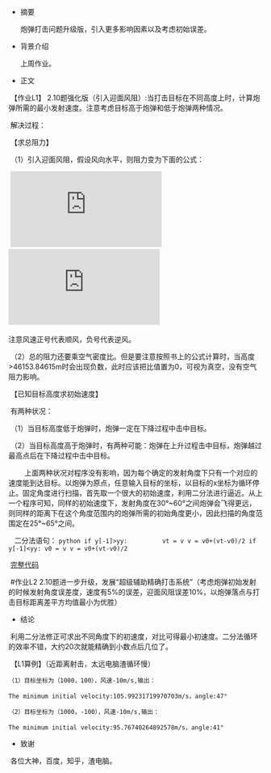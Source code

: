 * 摘要

  炮弹打击问题升级版，引入更多影响因素以及考虑初始误差。

* 背景介绍

  上周作业。

* 正文
  
  【作业L1】 2.10题强化版（引入迎面风阻）:当打击目标在不同高度上时，计算炮弹所需的最小发射速度。注意考虑目标高于炮弹和低于炮弹两种情况。
  
  解决过程：
  
  【求总阻力】
  
  （1）引入迎面风阻，假设风向水平，则阻力变为下面的公式：
  
  ![](http://latex.codecogs.com/gif.latex?F_%7Bdrag%2Cx%7D%3D-B_%7B2%7D%5Csqrt%7Bv%5E2-v_%7Bwind%7D%5E2%7D%28v_%7Bx%7D-v_%7Bwind%7D%29)　　　　
  ![](http://latex.codecogs.com/gif.latex?F_%7Bdrag%2Cy%7D%3D-B_%7B2%7D%5Csqrt%7Bv%5E2-v_%7Bwind%7D%5E2%7Dv_%7By%7D)　　　　
  
  注意风速正号代表顺风，负号代表逆风。
  
  （2）总的阻力还要乘空气密度比。但是要注意按照书上的公式计算时，当高度>46153.84615m时会出现负数，此时应该把比值置为0，可视为真空，没有空气阻力影响。
  
  【已知目标高度求初始速度】
  
  有两种状况：
  
  （1）当目标高度低于炮弹时，炮弹一定在下降过程中击中目标。
    
  （2）当目标高度高于炮弹时，有两种可能：炮弹在上升过程击中目标，炮弹越过最高点后在下降过程中击中目标。
  
  　　上面两种状况对程序没有影响，因为每个确定的发射角度下只有一个对应的速度能到达目标。以炮弹为原点，任意输入目标的坐标，以目标的x坐标为循环停止。固定角度进行扫描，首先取一个很大的初始速度，利用二分法进行逼近。从上一个程序可知，同样的初始速度下，发射角度在30°~60°之间炮弹会飞得更远，则同样的距离下在这个角度范围内的炮弹所需的初始角度更小，因此扫描的角度范围定在25°~65°之间。
    
    二分法语句：
    ```python
     if y[-1]>yy:
        　vt = v
          v = v0+(vt-v0)/2
     if y[-1]<yy:
          v0 = v
          v = v0+(vt-v0)/2
    ```
  
  [完整代码](https://github.com/TooLate008/compuational_physics_N2013301890048/blob/master/Exercise_06_code_01.py)
  

  #作业L2 2.10题进一步升级，发展“超级辅助精确打击系统”（考虑炮弹初始发射的时候发射角度误差度，速度有5%的误差，迎面风阻误差10%，以炮弹落点与打击目标距离差平方均值最小为优胜）
  
* 结论
  
  利用二分法修正可求出不同角度下的初速度，对比可得最小初速度。二分法循环的效率不错，大约20次就能精确到小数点后几位了。
  
  【L1算例】（近距离射击，太远电脑渣循环慢）
  
    （1）目标坐标为（1000，100），风速-10m/s,输出：
    
    The minimum initial velocity:105.99231719970703m/s，angle:47°
    
    （2）目标坐标为（1000，-100），风速-10m/s,输出：
    
    The minimum initial velocity:95.76740264892578m/s，angle:41°

* 致谢
  
  各位大神，百度，知乎，渣电脑。

  
